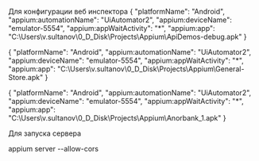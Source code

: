 Для конфигурации веб инспектора 
{
  "platformName": "Android",
  "appium:automationName": "UiAutomator2",
  "appium:deviceName": "emulator-5554",
  "appium:appWaitActivity": "*",
  "appium:app": "C:\\Users\\v.sultanov\\0_D_Disk\\Projects\\Appium\\ApiDemos-debug.apk"
}

{
  "platformName": "Android",
  "appium:automationName": "UiAutomator2",
  "appium:deviceName": "emulator-5554",
  "appium:appWaitActivity": "*",
  "appium:app": "C:\\Users\\v.sultanov\\0_D_Disk\\Projects\\Appium\\General-Store.apk"
}

{
  "platformName": "Android",
  "appium:automationName": "UiAutomator2",
  "appium:deviceName": "emulator-5554",
  "appium:appWaitActivity": "*",
  "appium:app": "C:\\Users\\v.sultanov\\0_D_Disk\\Projects\\Appium\\Anorbank_1.apk"
}


Для запуска сервера 
	
appium server --allow-cors